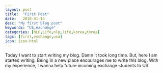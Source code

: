 ```yaml
---
layout: post
title:  "First Post"
date:   2018-01-14
desc: "My first blog post"
keywords: "US,exchange"
categories: [NLP,Life,nlp,life,korea,Korea]
tags: [first,exchange,usa]
icon: icon-html
---
```


Today I want to start writing my blog. Damn it took long time. But, here I am started writing. Being in a new place encourages me to write this blog. With my experience, I wanna help future incoming exchange students to US. 


